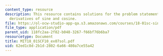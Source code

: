 ```yaml
---
content_type: resource
description: This resource contains solutions for the problem statements related to
  derivatives of sine and cosine.
file: https://ol-ocw-studio-app-qa.s3.amazonaws.com/courses/18-01sc-single-variable-calculus-fall-2010/62ed1c8d2b1d28026a66480a7ce55a42_MIT18_01SCF10_ex07sol.pdf
file_type: application/pdf
parent_uid: 118fc2aa-2f82-b048-3267-f66bf76b6ba7
resourcetype: Document
title: MIT18_01SCF10_ex07sol.pdf
uid: 62ed1c8d-2b1d-2802-6a66-480a7ce55a42
---
```

